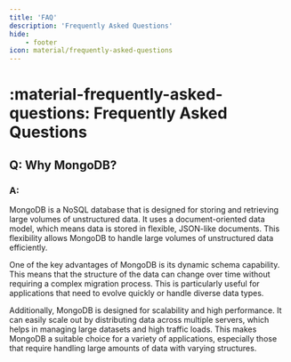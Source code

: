 ```yaml
---
title: 'FAQ'
description: 'Frequently Asked Questions'
hide:
    - footer
icon: material/frequently-asked-questions
---
```

# :material-frequently-asked-questions: Frequently Asked Questions

## Q: Why MongoDB?

### A:

MongoDB is a NoSQL database that is designed for storing and retrieving large volumes of unstructured data. It uses a document-oriented data model, which means data is stored in flexible, JSON-like documents. This flexibility allows MongoDB to handle large volumes of unstructured data efficiently.

One of the key advantages of MongoDB is its dynamic schema capability. This means that the structure of the data can change over time without requiring a complex migration process. This is particularly useful for applications that need to evolve quickly or handle diverse data types.

Additionally, MongoDB is designed for scalability and high performance. It can easily scale out by distributing data across multiple servers, which helps in managing large datasets and high traffic loads. This makes MongoDB a suitable choice for a variety of applications, especially those that require handling large amounts of data with varying structures.